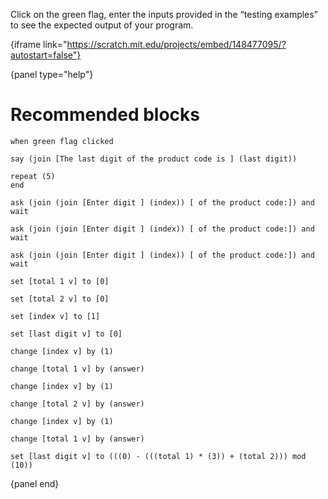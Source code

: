 Click on the green flag, enter the inputs provided in the “testing examples” to see the expected output of your program.

{iframe link="https://scratch.mit.edu/projects/embed/148477095/?autostart=false"}

{panel type="help"}

# Recommended blocks

<pre><code class="scratch:split:random">when green flag clicked

say (join [The last digit of the product code is ] (last digit))

repeat (5)
end
</code></pre>

<pre><code class="scratch:split:random">ask (join (join [Enter digit ] (index)) [ of the product code:]) and wait

ask (join (join [Enter digit ] (index)) [ of the product code:]) and wait

ask (join (join [Enter digit ] (index)) [ of the product code:]) and wait
</code></pre>

<pre><code class="scratch:split:random">set [total 1 v] to [0]

set [total 2 v] to [0]

set [index v] to [1]

set [last digit v] to [0]

change [index v] by (1)

change [total 1 v] by (answer)

change [index v] by (1)

change [total 2 v] by (answer)

change [index v] by (1)

change [total 1 v] by (answer)

set [last digit v] to (((0) - (((total 1) * (3)) + (total 2))) mod (10))
</code></pre>

{panel end}